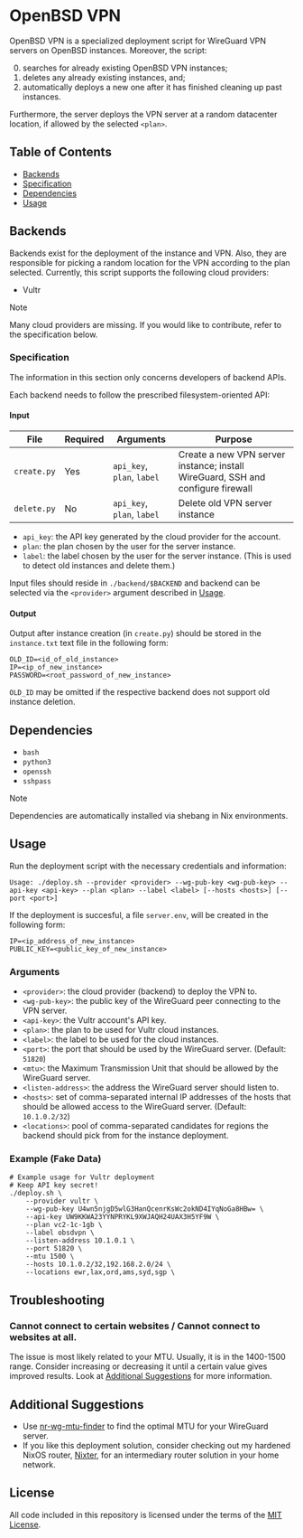 # OpenBSD VPN

OpenBSD VPN is a specialized deployment script for WireGuard VPN servers on OpenBSD instances. Moreover, the script:

0. searches for already existing OpenBSD VPN instances;
0. deletes any already existing instances, and;
0. automatically deploys a new one after it has finished cleaning up past instances.

Furthermore, the server deploys the VPN server at a random datacenter location, if allowed by the selected `<plan>`.

## Table of Contents

- [Backends](#backends)
- [Specification](#specification)
- [Dependencies](#dependencies)
- [Usage](#usage)

## Backends

Backends exist for the deployment of the instance and VPN. Also, they are responsible for picking a random location for the VPN according to the plan selected.
 Currently, this script supports the following cloud providers:

- Vultr

> [!NOTE]
> Many cloud providers are missing. If you would like to contribute, refer to the specification below.

### Specification

The information in this section only concerns developers of backend APIs.

Each backend needs to follow the prescribed filesystem-oriented API:

#### Input

| File        | Required | Arguments                  | Purpose
| ----------- | -------- | -------------------------- | -------
| `create.py` | Yes      | `api_key`, `plan`, `label` | Create a new VPN server instance; install WireGuard, SSH and configure firewall
| `delete.py` | No       | `api_key`, `plan`, `label` | Delete old VPN server instance

- `api_key`: the API key generated by the cloud provider for the account.
- `plan`: the plan chosen by the user for the server instance.
- `label`: the label chosen by the user for the server instance. (This is used to detect old instances and delete them.)

Input files should reside in `./backend/$BACKEND` and backend can be selected via the `<provider>` argument described in [Usage](#usage).

#### Output

Output after instance creation (in `create.py`) should be stored in the `instance.txt` text file in the following form:

```
OLD_ID=<id_of_old_instance>
IP=<ip_of_new_instance>
PASSWORD=<root_password_of_new_instance>
```

`OLD_ID` may be omitted if the respective backend does not support old instance deletion.

## Dependencies

- `bash`
- `python3`
- `openssh`
- `sshpass`

> [!NOTE]
> Dependencies are automatically installed via shebang in Nix environments.

## Usage

Run the deployment script with the necessary credentials and information:

```
Usage: ./deploy.sh --provider <provider> --wg-pub-key <wg-pub-key> --api-key <api-key> --plan <plan> --label <label> [--hosts <hosts>] [--port <port>]
```

If the deployment is succesful, a file `server.env`, will be created in the following form:

```
IP=<ip_address_of_new_instance>
PUBLIC_KEY=<public_key_of_new_instance>
```

### Arguments

- `<provider>`: the cloud provider (backend) to deploy the VPN to.
- `<wg-pub-key>`: the public key of the WireGuard peer connecting to the VPN server.
- `<api-key>`: the Vultr account's API key.
- `<plan>`: the plan to be used for Vultr cloud instances.
- `<label>`: the label to be used for the cloud instances.
- `<port>`: the port that should be used by the WireGuard server. (Default: `51820`)
- `<mtu>`: the Maximum Transmission Unit that should be allowed by the WireGuard server.
- `<listen-address>`: the address the WireGuard server should listen to.
- `<hosts>`: set of comma-separated internal IP addresses of the hosts that should be allowed access to the WireGuard server. (Default: `10.1.0.2/32`)
- `<locations>`: pool of comma-separated candidates for regions the backend should pick from for the instance deployment.

### Example (Fake Data)

```
# Example usage for Vultr deployment
# Keep API key secret!
./deploy.sh \
    --provider vultr \
    --wg-pub-key U4wn5njgD5wlG3HanQcenrKsWc2okND4IYqNoGa8HBw= \
    --api-key UW9KKWA23YYNPRYKL9XWJAQH24UAX3H5YF9W \
    --plan vc2-1c-1gb \
    --label obsdvpn \
    --listen-address 10.1.0.1 \
    --port 51820 \
    --mtu 1500 \
    --hosts 10.1.0.2/32,192.168.2.0/24 \
    --locations ewr,lax,ord,ams,syd,sgp \
```

## Troubleshooting

### Cannot connect to certain websites / Cannot connect to websites at all.

The issue is most likely related to your MTU. Usually, it is in the 1400-1500 range. Consider increasing or decreasing it until a certain value gives improved results. Look at [Additional Suggestions](#additional) for more information.

## Additional Suggestions

- Use [nr-wg-mtu-finder](https://github.com/nitred/nr-wg-mtu-finder) to find the optimal MTU for your WireGuard server.
- If you like this deployment solution, consider checking out my hardened NixOS router, [Nixter](https://github.com/quarterstar/nixter), for an intermediary router solution in your home network.

## License

All code included in this repository is licensed under the terms of the [MIT License](LICENSE).
